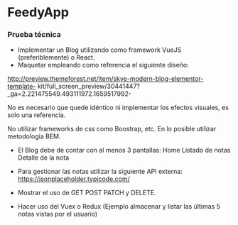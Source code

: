 # FeedyApp

### Prueba técnica

- Implementar un Blog utilizando como framework VueJS
(preferiblemente) o React.
- Maquetar empleando como referencia el siguiente diseño:

http://preview.themeforest.net/item/skye-modern-blog-elementor-template-
kit/full_screen_preview/30441447?_ga=2.221475549.493111972.1659517992-

No es necesario que quede idéntico ni implementar los efectos
visuales, es solo una referencia.

No utilizar frameworks de css como Boostrap, etc.
En lo posible utilizar metodología BEM.

- El Blog debe de contar con al menos 3 pantallas:
Home
Listado de notas
Detalle de la nota

- Para gestionar las notas utilizar la siguiente API externa:
https://jsonplaceholder.typicode.com/

- Mostrar el uso de GET POST PATCH y DELETE.

- Hacer uso del Vuex o Redux (Ejemplo almacenar y listar las
últimas 5 notas vistas por el usuario)